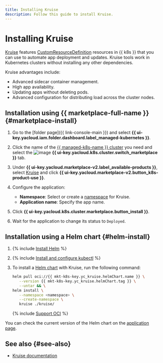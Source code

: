 ```yaml
---
title: Installing Kruise
description: Follow this guide to install Kruise.
---
```


# Installing Kruise


[Kruise](https://openkruise.io/) features [CustomResourceDefinition](https://kubernetes.io/docs/tasks/extend-kubernetes/custom-resources/custom-resource-definitions/) resources in {{ k8s }} that you can use to automate app deployment and updates. Kruise tools work in Kubernetes clusters without installing any other dependencies.

Kruise advantages include:

* Advanced sidecar container management.
* High app availability.
* Updating apps without deleting pods.
* Advanced configuration for distributing load across the cluster nodes.

## Installation using {{ marketplace-full-name }} {#marketplace-install}

1. Go to the [folder page]({{ link-console-main }}) and select **{{ ui-key.yacloud.iam.folder.dashboard.label_managed-kubernetes }}**.
1. Click the name of the [{{ managed-k8s-name }} cluster](../../concepts/index.md#kubernetes-cluster) you need and select the ![image](../../../_assets/console-icons/shopping-cart.svg) **{{ ui-key.yacloud.k8s.cluster.switch_marketplace }}** tab.
1. Under **{{ ui-key.yacloud.marketplace-v2.label_available-products }}**, select [Kruise](/marketplace/products/yc/kruise) and click **{{ ui-key.yacloud.marketplace-v2.button_k8s-product-use }}**.
1. Configure the application:

   * **Namespace**: Select or create a [namespace](../../concepts/index.md#namespace) for Kruise.
   * **Application name**: Specify the app name.

1. Click **{{ ui-key.yacloud.k8s.cluster.marketplace.button_install }}**.
1. Wait for the application to change its status to `Deployed`.

## Installation using a Helm chart {#helm-install}

1. {% include [Install Helm](../../../_includes/managed-kubernetes/helm-install.md) %}
1. {% include [Install and configure kubectl](../../../_includes/managed-kubernetes/kubectl-install.md) %}
1. To install a [Helm chart](https://helm.sh/docs/topics/charts/) with Kruise, run the following command:

   ```bash
   helm pull oci://{{ mkt-k8s-key.yc_kruise.helmChart.name }} \
      --version {{ mkt-k8s-key.yc_kruise.helmChart.tag }} \
      --untar && \
   helm install \
      --namespace <namespace> \
      --create-namespace \
      kruise ./kruise/
   ```

   {% include [Support OCI](../../../_includes/managed-kubernetes/note-helm-experimental-oci.md) %}

You can check the current version of the Helm chart on the [application page](/marketplace/products/yc/kruise#docker-images).

## See also {#see-also}

* [Kruise documentation](https://openkruise.io/docs/)
